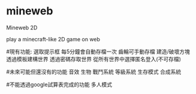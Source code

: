 # mineweb
Mineweb 2D

play a minecraft-like 2D game on web


#現有功能:
選取提示框
每5分鐘會自動存檔一次
齒輪可手動存檔
建造/破壞方塊
透過模板建構世界
透過密碼存取世界
從所有世界中選擇匿名登入(不可存檔)

#未來可能但還沒有的功能
音效
生物
戰鬥系統
等級系統
生存模式
合成系統

#不能透過google試算表完成的功能
多人模式
